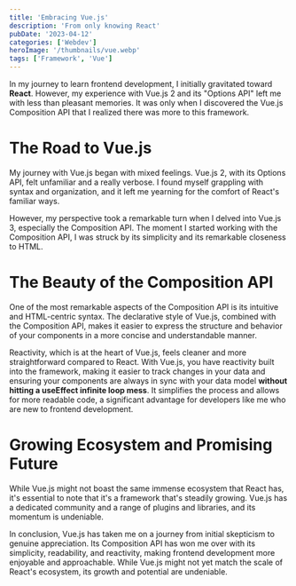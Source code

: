 ```yaml
---
title: 'Embracing Vue.js'
description: 'From only knowing React'
pubDate: '2023-04-12'
categories: ['Webdev']
heroImage: '/thumbnails/vue.webp'
tags: ['Framework', 'Vue']
---
```


In my journey to learn frontend development, I initially gravitated toward **React**. However, my experience with Vue.js 2 and its "Options API" left me with less than pleasant memories. It was only when I discovered the Vue.js Composition API that I realized there was more to this framework.

# The Road to Vue.js

My journey with Vue.js began with mixed feelings. Vue.js 2, with its Options API, felt unfamiliar and a really verbose. I found myself grappling with syntax and organization, and it left me yearning for the comfort of React's familiar ways.

However, my perspective took a remarkable turn when I delved into Vue.js 3, especially the Composition API. The moment I started working with the Composition API, I was struck by its simplicity and its remarkable closeness to HTML.

# The Beauty of the Composition API

One of the most remarkable aspects of the Composition API is its intuitive and HTML-centric syntax. The declarative style of Vue.js, combined with the Composition API, makes it easier to express the structure and behavior of your components in a more concise and understandable manner.

Reactivity, which is at the heart of Vue.js, feels cleaner and more straightforward compared to React. With Vue.js, you have reactivity built into the framework, making it easier to track changes in your data and ensuring your components are always in sync with your data model **without hitting a useEffect infinite loop mess**. It simplifies the process and allows for more readable code, a significant advantage for developers like me who are new to frontend development.

# Growing Ecosystem and Promising Future

While Vue.js might not boast the same immense ecosystem that React has, it's essential to note that it's a framework that's steadily growing. Vue.js has a dedicated community and a range of plugins and libraries, and its momentum is undeniable.

In conclusion, Vue.js has taken me on a journey from initial skepticism to genuine appreciation. Its Composition API has won me over with its simplicity, readability, and reactivity, making frontend development more enjoyable and approachable. While Vue.js might not yet match the scale of React's ecosystem, its growth and potential are undeniable.
